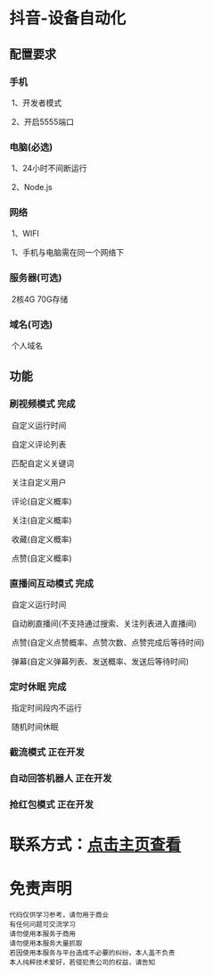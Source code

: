 # 抖音-设备自动化

## 配置要求

### 	手机

​	1、开发者模式

​	2、开启5555端口

### 	电脑(必选)

​	1、24小时不间断运行

​	2、Node.js

### 	网络

​	1、WIFI

​	1、手机与电脑需在同一个网络下

### 	服务器(可选)

​	2核4G 70G存储

### 	域名(可选)

​	个人域名

### 	

## 功能

### 刷视频模式	完成

​	自定义运行时间

​	自定义评论列表

​	匹配自定义关键词

​	关注自定义用户

​	评论(自定义概率)

​	关注(自定义概率)

​	收藏(自定义概率)

​	点赞(自定义概率)

### 直播间互动模式	完成

​	自定义运行时间

​	自动刷直播间(不支持通过搜索、关注列表进入直播间)

​	点赞(自定义点赞概率、点赞次数、点赞完成后等待时间)

​	弹幕(自定义弹幕列表、发送概率、发送后等待时间)

### 定时休眠	完成

​	指定时间段内不运行

​	随机时间休眠

### 截流模式	正在开发

### 自动回答机器人	正在开发

### 抢红包模式	正在开发

# 联系方式：[点击主页查看](https://github.com/QAQ-Dog) 

#  免责声明

```
代码仅供学习参考，请勿用于商业
有任何问题可交流学习  
请勿使用本服务于商用   
请勿使用本服务大量抓取   
若因使用本服务与平台造成不必要的纠纷，本人盖不负责  
本人纯粹技术爱好，若侵犯贵公司的权益，请告知  
```
